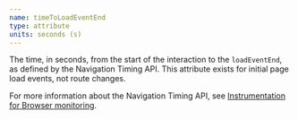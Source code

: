 ```yaml
---
name: timeToLoadEventEnd
type: attribute
units: seconds (s)
---
```


The time, in seconds, from the start of the interaction to the `loadEventEnd`, as defined by the Navigation Timing API. This attribute exists for initial page load events, not route changes.

For more information about the Navigation Timing API, see [Instrumentation for Browser monitoring](/docs/browser/new-relic-browser/page-load-timing-resources/instrumentation-browser-monitoring#navigation-api).